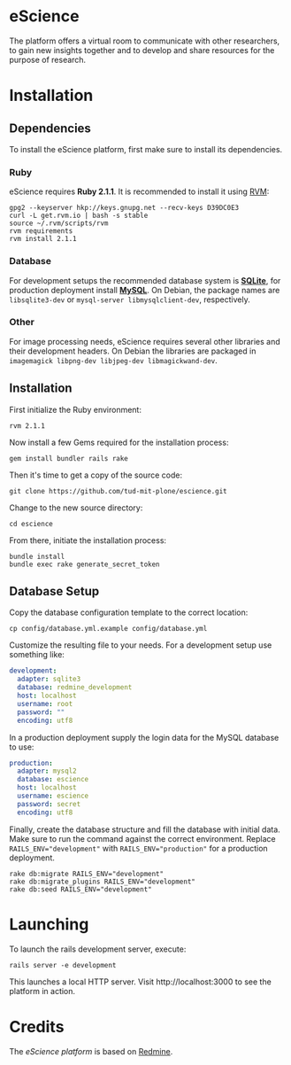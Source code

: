 # eScience

The platform offers a virtual room to communicate with other researchers, to gain new insights together and to develop and share resources for the purpose of research.

# Installation

## Dependencies

To install the eScience platform, first make sure to install its dependencies.

### Ruby

eScience requires **Ruby 2.1.1**. It is recommended to install it using [RVM](https://rvm.io):

```
gpg2 --keyserver hkp://keys.gnupg.net --recv-keys D39DC0E3
curl -L get.rvm.io | bash -s stable
source ~/.rvm/scripts/rvm
rvm requirements
rvm install 2.1.1
```

### Database

For development setups the recommended database system is **[SQLite](https://www.sqlite.org/)**, for production deployment install **[MySQL](https://www.mysql.de/)**. On Debian, the package names are `libsqlite3-dev` or `mysql-server libmysqlclient-dev`, respectively.

### Other

For image processing needs, eScience requires several other libraries and their development headers. On Debian the libraries are packaged in `imagemagick libpng-dev libjpeg-dev libmagickwand-dev`.

## Installation

First initialize the Ruby environment:

```
rvm 2.1.1
```

Now install a few Gems required for the installation process:

```
gem install bundler rails rake
```

Then it's time to get a copy of the source code:

```
git clone https://github.com/tud-mit-plone/escience.git
```

Change to the new source directory:

```
cd escience
```

From there, initiate the installation process:

```
bundle install
bundle exec rake generate_secret_token
```

## Database Setup

Copy the database configuration template to the correct location:

```
cp config/database.yml.example config/database.yml
```

Customize the resulting file to your needs. For a development setup use something like:

```YAML
development:
  adapter: sqlite3
  database: redmine_development
  host: localhost
  username: root
  password: ""
  encoding: utf8
````

In a production deployment supply the login data for the MySQL database to use:

```YAML
production:
  adapter: mysql2
  database: escience
  host: localhost
  username: escience
  password: secret
  encoding: utf8
```

Finally, create the database structure and fill the database with initial data. Make sure to run the command against the correct environment. Replace `RAILS_ENV="development"` with `RAILS_ENV="production"` for a production deployment.

```
rake db:migrate RAILS_ENV="development"
rake db:migrate_plugins RAILS_ENV="development"
rake db:seed RAILS_ENV="development"
```

# Launching

To launch the rails development server, execute:

```
rails server -e development
```

This launches a local HTTP server. Visit http://localhost:3000 to see the platform in action.

# Credits
The _eScience platform_ is based on [Redmine](http://redmine.org).
